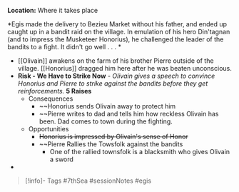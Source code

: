 **Location:** Where it takes place

*Egis made the delivery to Bezieu Market without his father, and ended up caught up in a bandit raid on the village.  In emulation of his hero Din'tagnan (and to impress the Musketeer Honorius), he challenged the leader of the bandits to a fight.  It didn't go well . . . *

- [[Olivain]] awakens on the farm of his brother Pierre outside of the village.  [[Honorius]] dragged him here after he was beaten unconscious.
- **Risk - We Have to Strike Now** - *Olivain gives a speech to convince Honorius and Pierre to strike against the bandits before they get reinforcements.*  **5 Raises**
	- Consequences
		- ~~Honorius sends Olivain away to protect him
		- ~~Pierre writes to dad and tells him how reckless Olivain has been.  Dad comes to town during the fighting.
	- Opportunities
		- ~~Honorius is impressed by Olivain's sense of Honor~~
		- ~~Pierre Rallies the Towsfolk against the bandits
			- One of the rallied townsfolk is a blacksmith who gives Olivain a sword
- 

> [!info]- Tags
> #7thSea #sessionNotes #egis 

